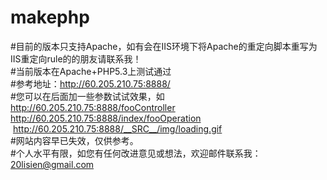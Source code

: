 # makephp
#目前的版本只支持Apache，如有会在IIS环境下将Apache的重定向脚本重写为IIS重定向rule的的朋友请联系我！<br />
#当前版本在Apache+PHP5.3上测试通过 <br />
#参考地址：http://60.205.210.75:8888/ <br />
#您可以在后面加一些参数试试效果，如 <br />
  http://60.205.210.75:8888/fooController <br />
  http://60.205.210.75:8888/index/fooOperation <br />
  http://60.205.210.75:8888/__SRC__/img/loading.gif <br />
#网站内容早已失效，仅供参考。 <br />
#个人水平有限，如您有任何改进意见或想法，欢迎邮件联系我：20lisien@gmail.com<br />
